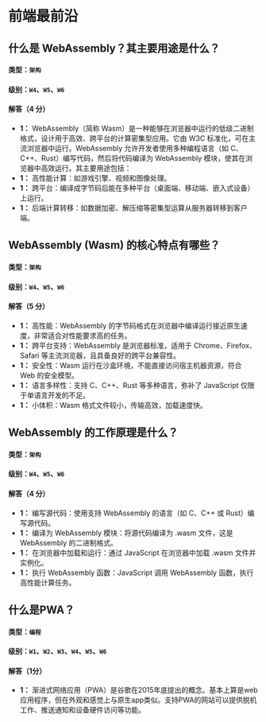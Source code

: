 # 前端最前沿

## 什么是 WebAssembly？其主要用途是什么？

#### 类型：`架构`

#### 级别：`W4`、`W5`、`W6`

#### 解答（4 分）

- **1：** WebAssembly（简称 Wasm）是一种能够在浏览器中运行的低级二进制格式，设计用于高效、跨平台的计算密集型应用。它由 W3C 标准化，可在主流浏览器中运行。WebAssembly 允许开发者使用多种编程语言（如 C、C++、Rust）编写代码，然后将代码编译为 WebAssembly 模块，使其在浏览器中高效运行。其主要用途包括：
- **1：** 高性能计算：如游戏引擎、视频和图像处理。
- **1：** 跨平台：编译成字节码后能在多种平台（桌面端、移动端、嵌入式设备）上运行。
- **1：** 后端计算转移：如数据加密、解压缩等密集型运算从服务器转移到客户端。

## WebAssembly (Wasm) 的核心特点有哪些？

#### 类型：`架构`

#### 级别：`W4`、`W5`、`W6`

#### 解答（5 分）

- **1：**  高性能：WebAssembly 的字节码格式在浏览器中编译运行接近原生速度，非常适合对性能要求高的任务。
- **1：**  跨平台支持：WebAssembly 是浏览器标准，适用于 Chrome、Firefox、Safari 等主流浏览器，且具备良好的跨平台兼容性。
- **1：**  安全性：Wasm 运行在沙盒环境，不能直接访问宿主机器资源，符合 Web 的安全模型。
- **1：**  语言多样性：支持 C、C++、Rust 等多种语言，弥补了 JavaScript 仅限于单语言开发的不足。
- **1：**  小体积：Wasm 格式文件较小，传输高效，加载速度快。

## WebAssembly 的工作原理是什么？

#### 类型：`架构`

#### 级别：`W4`、`W5`、`W6`

#### 解答（4 分）

- **1：** 编写源代码：使用支持 WebAssembly 的语言（如 C、C++ 或 Rust）编写源代码。
- **1：** 编译为 WebAssembly 模块：将源代码编译为 .wasm 文件，这是 WebAssembly 的二进制格式。
- **1：** 在浏览器中加载和运行：通过 JavaScript 在浏览器中加载 .wasm 文件并实例化。
- **1：** 执行 WebAssembly 函数：JavaScript 调用 WebAssembly 函数，执行高性能计算任务。

## 什么是PWA？

#### 类型：`编程`

#### 级别：`W1`、`W2`、`W3`、`W4`、`W5`、`W6`

#### 解答（1分）

- **1：** 渐进式网络应用（PWA）是谷歌在2015年底提出的概念。基本上算是web应用程序，但在外观和感觉上与原生app类似。支持PWA的网站可以提供脱机工作、推送通知和设备硬件访问等功能。